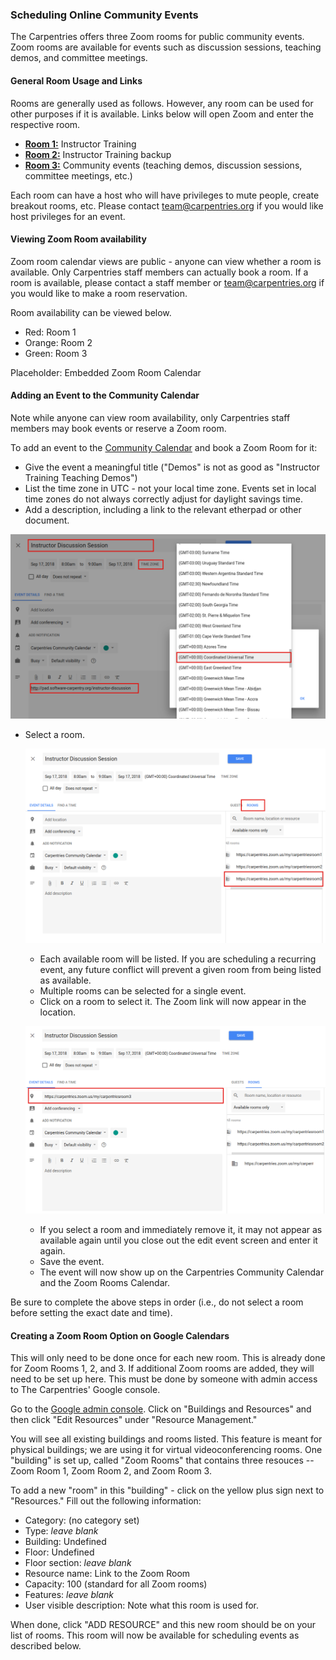 
<script src="https://ajax.googleapis.com/ajax/libs/jquery/3.3.1/jquery.min.js"></script>
<script type="text/javascript" src="https://cdnjs.cloudflare.com/ajax/libs/jstimezonedetect/1.0.4/jstz.min.js"></script>
<script type="text/javascript">
  $(function(){
  var timezone = jstz.determine();
  // var pt1 = '<iframe src="https://calendar.google.com/calendar/embed?title=The%20Carpentries%20Zoom%20Room%20Calendar&mode=WEEK&src=carpentries.org_31323339303138313831%40resource.calendar.google.com&src=carpentries.org_32323738323534333230@resource.calendar.google.com&src=carpentries.org_393634313731303431@resource.calendar.google.com&ctz='
  var pt1 = '<iframe src="https://calendar.google.com/calendar/embed?title=The%20Carpentries%20Zoom%20Room%20Calendar&mode=WEEK&src=carpentries.org_31323339303138313831%40resource.calendar.google.com&color=%23711616&src=carpentries.org_32323738323534333230@resource.calendar.google.com&color=%23BE6D00&src=carpentries.org_393634313731303431@resource.calendar.google.com&color=%232F6309&ctz='
  var pt2 = '" style="border: 0" width="800" height="600" frameborder="0" scrolling="no"></iframe>'
  full_link = pt1 + timezone.name() + pt2;
  document.getElementById('zoom_calendar').innerHTML = full_link;
  // console.log(full_link); 
  });
</script>

### Scheduling Online Community Events

The Carpentries offers three Zoom rooms for public community events.  Zoom rooms are available for events such as discussion sessions, teaching demos, and committee meetings.


#### General Room Usage and Links

Rooms are generally used as follows.  However, any room can be used for other purposes if it is available.
Links below will open Zoom and enter the respective room.

* [**Room 1:**](https://carpentries.zoom.us/my/carpentriesroom1) Instructor Training
* [**Room 2:**](https://carpentries.zoom.us/my/carpentriesroom2) Instructor Training backup
* [**Room 3:**](https://carpentries.zoom.us/my/carpentriesroom3) Community events (teaching demos, discussion sessions, committee meetings, etc.)


Each room can have a host who will have privileges to mute people, create breakout rooms, etc.  Please contact team@carpentries.org if you would like host privileges for an event.

#### Viewing Zoom Room availability

Zoom room calendar views are public - anyone can view whether a room is available.  Only Carpentries staff members can actually book a room. If a room is available, please contact a staff member or team@carpentries.org if you would like to make a room reservation.

Room availability can be viewed below. 
* Red: Room 1
* Orange: Room 2
* Green: Room 3

<div id = 'zoom_calendar'>Placeholder: Embedded Zoom Room Calendar</div>

<p>

#### Adding an Event to the Community Calendar

Note while anyone can view room availability, only Carpentries staff members may book events or reserve a Zoom room.

To add an event to the [Community Calendar](https://calendar.google.com/calendar/embed?src=oseuuoht0tvjbokgg3noh8c47g%40group.calendar.google.com&ctz=America%2FNew_York) and book a Zoom Room for it:

* Give the event a meaningful title ("Demos" is not as good as "Instructor Training Teaching Demos")
* List the time zone in UTC - not your local time zone.  Events set in local time zones do not always correctly adjust for daylight savings time.
* Add a description, including a link to the relevant etherpad or other document.

![Event Setup](images/event_setup.png)

* Select a room.

    ![View Rooms](images/view_rooms.png)

    * Each available room will be listed. If you are scheduling a recurring event, any future conflict will prevent a given room from being listed as available.
    * Multiple rooms can be selected for a single event.
    * Click on a room to select it.  The Zoom link will now appear in the location.

    ![Reserved Room](images/reserved_room.png)

    * If you select a room and immediately remove it, it may not appear as available again until you close out the edit event screen and enter it again.
    * Save the event.
    * The event will now show up on the Carpentries Community Calendar and the Zoom Rooms Calendar.


Be sure to complete the above steps in order (i.e., do not select a room before setting the exact date and time).


<p>

#### Creating a Zoom Room Option on Google Calendars

This will only need to be done once for each new room.  This is already done for Zoom Rooms 1, 2, and 3.  If additional Zoom rooms are added, they will need to be set up here.  This must be done by someone with admin access to The Carpentries' Google console.  

Go to the [Google admin console](https://admin.google.com/AdminHome?hl=en).  Click on "Buildings and Resources" and then click "Edit Resources" under "Resource Management."

You will see all existing buildings and rooms listed. This feature is meant for physical buildings; we are using it for virtual videoconferencing rooms. One "building" is set up, called "Zoom Rooms" that contains three resouces -- Zoom Room 1, Zoom Room 2, and Zoom Room 3.  

To add a new "room" in this "building" - click on the yellow plus sign next to "Resources."  Fill out the following information:

* Category: (no category set)
* Type: *leave blank*
* Building: Undefined
* Floor: Undefined
* Floor section: *leave blank*
* Resource name: Link to the Zoom Room
* Capacity: 100 (standard for all Zoom rooms)
* Features: *leave blank*
* User visible description: Note what this room is used for.

When done, click "ADD RESOURCE" and this new room should be on your list of rooms.  This room will now be available for scheduling events as described below.


